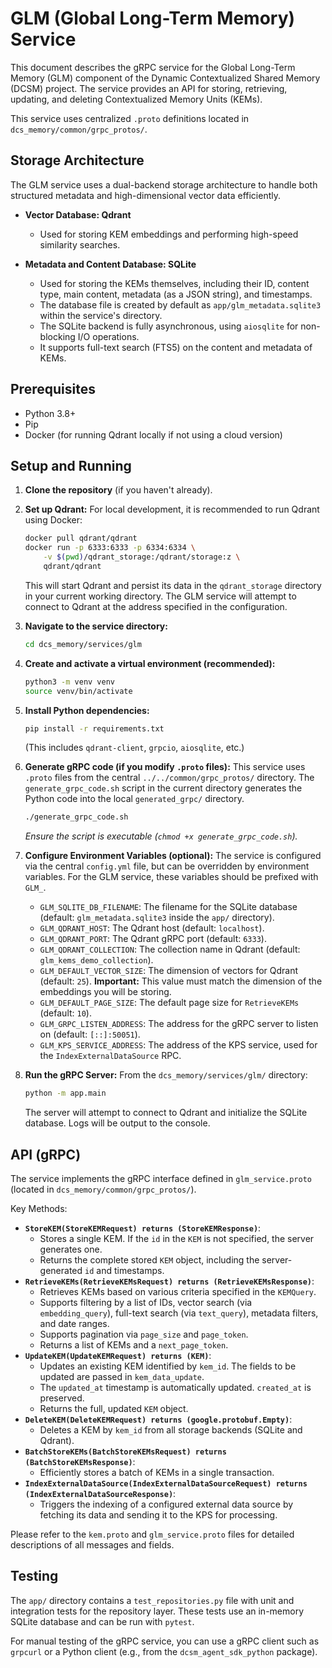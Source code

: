 # GLM (Global Long-Term Memory) Service

This document describes the gRPC service for the Global Long-Term Memory (GLM) component of the Dynamic Contextualized Shared Memory (DCSM) project. The service provides an API for storing, retrieving, updating, and deleting Contextualized Memory Units (KEMs).

This service uses centralized `.proto` definitions located in `dcs_memory/common/grpc_protos/`.

## Storage Architecture

The GLM service uses a dual-backend storage architecture to handle both structured metadata and high-dimensional vector data efficiently.

*   **Vector Database: Qdrant**
    -   Used for storing KEM embeddings and performing high-speed similarity searches.

*   **Metadata and Content Database: SQLite**
    -   Used for storing the KEMs themselves, including their ID, content type, main content, metadata (as a JSON string), and timestamps.
    -   The database file is created by default as `app/glm_metadata.sqlite3` within the service's directory.
    -   The SQLite backend is fully asynchronous, using `aiosqlite` for non-blocking I/O operations.
    -   It supports full-text search (FTS5) on the content and metadata of KEMs.

## Prerequisites

*   Python 3.8+
*   Pip
*   Docker (for running Qdrant locally if not using a cloud version)

## Setup and Running

1.  **Clone the repository** (if you haven't already).

2.  **Set up Qdrant:**
    For local development, it is recommended to run Qdrant using Docker:
    ```bash
    docker pull qdrant/qdrant
    docker run -p 6333:6333 -p 6334:6334 \
        -v $(pwd)/qdrant_storage:/qdrant/storage:z \
        qdrant/qdrant
    ```
    This will start Qdrant and persist its data in the `qdrant_storage` directory in your current working directory. The GLM service will attempt to connect to Qdrant at the address specified in the configuration.

3.  **Navigate to the service directory:**
    ```bash
    cd dcs_memory/services/glm
    ```

4.  **Create and activate a virtual environment (recommended):**
    ```bash
    python3 -m venv venv
    source venv/bin/activate
    ```

5.  **Install Python dependencies:**
    ```bash
    pip install -r requirements.txt
    ```
    (This includes `qdrant-client`, `grpcio`, `aiosqlite`, etc.)

6.  **Generate gRPC code (if you modify `.proto` files):**
    This service uses `.proto` files from the central `../../common/grpc_protos/` directory. The `generate_grpc_code.sh` script in the current directory generates the Python code into the local `generated_grpc/` directory.
    ```bash
    ./generate_grpc_code.sh
    ```
    *Ensure the script is executable (`chmod +x generate_grpc_code.sh`).*

7.  **Configure Environment Variables (optional):**
    The service is configured via the central `config.yml` file, but can be overridden by environment variables. For the GLM service, these variables should be prefixed with `GLM_`.
    *   `GLM_SQLITE_DB_FILENAME`: The filename for the SQLite database (default: `glm_metadata.sqlite3` inside the `app/` directory).
    *   `GLM_QDRANT_HOST`: The Qdrant host (default: `localhost`).
    *   `GLM_QDRANT_PORT`: The Qdrant gRPC port (default: `6333`).
    *   `GLM_QDRANT_COLLECTION`: The collection name in Qdrant (default: `glm_kems_demo_collection`).
    *   `GLM_DEFAULT_VECTOR_SIZE`: The dimension of vectors for Qdrant (default: `25`). **Important:** This value must match the dimension of the embeddings you will be storing.
    *   `GLM_DEFAULT_PAGE_SIZE`: The default page size for `RetrieveKEMs` (default: `10`).
    *   `GLM_GRPC_LISTEN_ADDRESS`: The address for the gRPC server to listen on (default: `[::]:50051`).
    *   `GLM_KPS_SERVICE_ADDRESS`: The address of the KPS service, used for the `IndexExternalDataSource` RPC.

8.  **Run the gRPC Server:**
    From the `dcs_memory/services/glm/` directory:
    ```bash
    python -m app.main
    ```
    The server will attempt to connect to Qdrant and initialize the SQLite database. Logs will be output to the console.

## API (gRPC)

The service implements the gRPC interface defined in `glm_service.proto` (located in `dcs_memory/common/grpc_protos/`).

Key Methods:
*   **`StoreKEM(StoreKEMRequest) returns (StoreKEMResponse)`**:
    *   Stores a single KEM. If the `id` in the `KEM` is not specified, the server generates one.
    *   Returns the complete stored `KEM` object, including the server-generated `id` and timestamps.
*   **`RetrieveKEMs(RetrieveKEMsRequest) returns (RetrieveKEMsResponse)`**:
    *   Retrieves KEMs based on various criteria specified in the `KEMQuery`.
    *   Supports filtering by a list of IDs, vector search (via `embedding_query`), full-text search (via `text_query`), metadata filters, and date ranges.
    *   Supports pagination via `page_size` and `page_token`.
    *   Returns a list of KEMs and a `next_page_token`.
*   **`UpdateKEM(UpdateKEMRequest) returns (KEM)`**:
    *   Updates an existing KEM identified by `kem_id`. The fields to be updated are passed in `kem_data_update`.
    *   The `updated_at` timestamp is automatically updated. `created_at` is preserved.
    *   Returns the full, updated `KEM` object.
*   **`DeleteKEM(DeleteKEMRequest) returns (google.protobuf.Empty)`**:
    *   Deletes a KEM by `kem_id` from all storage backends (SQLite and Qdrant).
*   **`BatchStoreKEMs(BatchStoreKEMsRequest) returns (BatchStoreKEMsResponse)`**:
    *   Efficiently stores a batch of KEMs in a single transaction.
*   **`IndexExternalDataSource(IndexExternalDataSourceRequest) returns (IndexExternalDataSourceResponse)`**:
    *   Triggers the indexing of a configured external data source by fetching its data and sending it to the KPS for processing.

Please refer to the `kem.proto` and `glm_service.proto` files for detailed descriptions of all messages and fields.

## Testing

The `app/` directory contains a `test_repositories.py` file with unit and integration tests for the repository layer. These tests use an in-memory SQLite database and can be run with `pytest`.

For manual testing of the gRPC service, you can use a gRPC client such as `grpcurl` or a Python client (e.g., from the `dcsm_agent_sdk_python` package).
